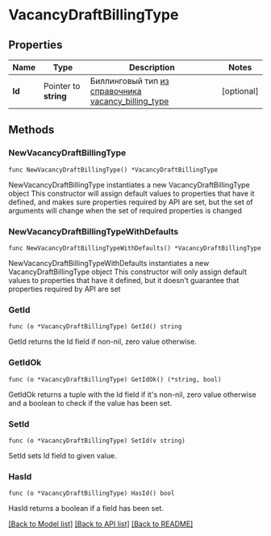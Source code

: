 # VacancyDraftBillingType

## Properties

Name | Type | Description | Notes
------------ | ------------- | ------------- | -------------
**Id** | Pointer to **string** | Биллинговый тип [из справочника vacancy_billing_type](#tag/Obshie-spravochniki/operation/get-dictionaries) | [optional] 

## Methods

### NewVacancyDraftBillingType

`func NewVacancyDraftBillingType() *VacancyDraftBillingType`

NewVacancyDraftBillingType instantiates a new VacancyDraftBillingType object
This constructor will assign default values to properties that have it defined,
and makes sure properties required by API are set, but the set of arguments
will change when the set of required properties is changed

### NewVacancyDraftBillingTypeWithDefaults

`func NewVacancyDraftBillingTypeWithDefaults() *VacancyDraftBillingType`

NewVacancyDraftBillingTypeWithDefaults instantiates a new VacancyDraftBillingType object
This constructor will only assign default values to properties that have it defined,
but it doesn't guarantee that properties required by API are set

### GetId

`func (o *VacancyDraftBillingType) GetId() string`

GetId returns the Id field if non-nil, zero value otherwise.

### GetIdOk

`func (o *VacancyDraftBillingType) GetIdOk() (*string, bool)`

GetIdOk returns a tuple with the Id field if it's non-nil, zero value otherwise
and a boolean to check if the value has been set.

### SetId

`func (o *VacancyDraftBillingType) SetId(v string)`

SetId sets Id field to given value.

### HasId

`func (o *VacancyDraftBillingType) HasId() bool`

HasId returns a boolean if a field has been set.


[[Back to Model list]](../README.md#documentation-for-models) [[Back to API list]](../README.md#documentation-for-api-endpoints) [[Back to README]](../README.md)


